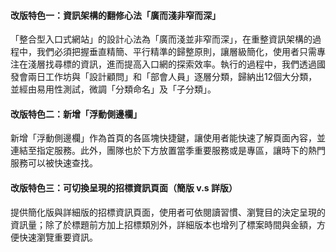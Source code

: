 <div class="macbook-wrapper">
  <macbook fill="/projects/klcg/contentdesign_design1_libx264_profile-main_level-3.1_preset-medium_crf-28_720P.mp4" />
</div>

#### **改版特色一：資訊架構的翻修心法「廣而淺非窄而深」**
「整合型入口式網站」的設計心法為「廣而淺並非窄而深」，在重整資訊架構的過程中，我們必須把握垂直精簡、平行精準的歸整原則，讓層級簡化，使用者只需專注在淺層找尋標的資訊，進而提高入口網的探索效率。執行的過程中，我們透過國發會兩日工作坊與「設計顧問」和「部會人員」逐層分類，歸納出12個大分類，並經由易用性測試，微調「分類命名」及「子分類」。

<div class="macbook-wrapper">
  <macbook fill="/projects/klcg/contentdesign_design2_libx264_profile-main_level-3.1_preset-medium_crf-28_720P.mp4" />
</div>

#### **改版特色二：新增「浮動側邊欄」**
新增「浮動側邊欄」作為首頁的各區塊快捷鍵，讓使用者能快速了解頁面內容，並連結至指定服務。此外，團隊也於下方放置當季重要服務或是專區，讓時下的熱門服務可以被快速查找。

<div class="macbook-wrapper">
  <macbook fill="/projects/klcg/contentdesign_design3_libx264_profile-main_level-3.1_preset-medium_crf-28_720P.mp4" />
</div>

#### **改版特色三：可切換呈現的招標資訊頁面（簡版 v.s 詳版）**
提供簡化版與詳細版的招標資訊頁面，使用者可依閱讀習慣、瀏覽目的決定呈現的資訊量；除了於標題前方加上招標類別外，詳細版本也增列了標案時間與金額，方便快速瀏覽重要資訊。
